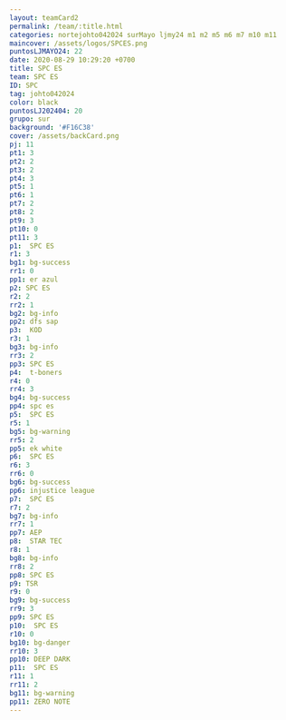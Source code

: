 ```yaml
---
layout: teamCard2
permalink: /team/:title.html
categories: nortejohto042024 surMayo ljmy24 m1 m2 m5 m6 m7 m10 m11
maincover: /assets/logos/SPCES.png
puntosLJMAYO24: 22
date: 2020-08-29 10:29:20 +0700
title: SPC ES
team: SPC ES
ID: SPC
tag: johto042024
color: black
puntosLJ202404: 20
grupo: sur
background: '#F16C38'
cover: /assets/backCard.png
pj: 11
pt1: 3
pt2: 2
pt3: 2
pt4: 3
pt5: 1
pt6: 1
pt7: 2
pt8: 2
pt9: 3
pt10: 0
pt11: 3
p1:  SPC ES
r1: 3
bg1: bg-success
rr1: 0
pp1: er azul
p2: SPC ES
r2: 2
rr2: 1
bg2: bg-info
pp2: dfs sap
p3:  KOD
r3: 1
bg3: bg-info
rr3: 2
pp3: SPC ES
p4:  t-boners
r4: 0
rr4: 3
bg4: bg-success
pp4: spc es
p5:  SPC ES
r5: 1
bg5: bg-warning
rr5: 2
pp5: ek white
p6:  SPC ES
r6: 3
rr6: 0
bg6: bg-success
pp6: injustice league
p7:  SPC ES
r7: 2
bg7: bg-info
rr7: 1
pp7: AEP
p8:  STAR TEC
r8: 1
bg8: bg-info
rr8: 2
pp8: SPC ES
p9: TSR
r9: 0
bg9: bg-success
rr9: 3
pp9: SPC ES
p10:  SPC ES
r10: 0
bg10: bg-danger
rr10: 3
pp10: DEEP DARK
p11:  SPC ES
r11: 1
rr11: 2
bg11: bg-warning
pp11: ZERO NOTE
---
```



